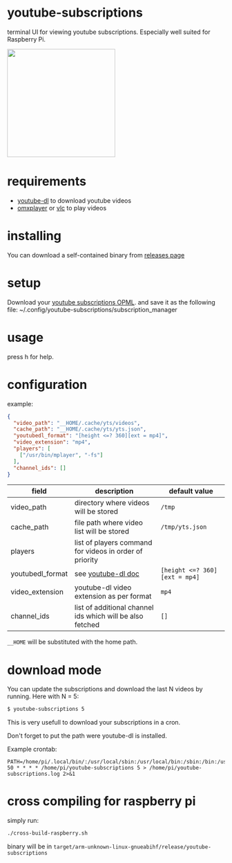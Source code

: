 # youtube-subscriptions

terminal UI for viewing youtube subscriptions.
Especially well suited for Raspberry Pi.

<a href=https://asciinema.org/a/6pXhdC6yCrAU7LrtpeUMPhMA0>
<img width=250 src="https://asciinema.org/a/6pXhdC6yCrAU7LrtpeUMPhMA0.svg"/>
</a>

# requirements

- [youtube-dl](https://ytdl-org.github.io/youtube-dl/index.html) to download youtube videos
- [omxplayer](https://www.raspberrypi.org/documentation/raspbian/applications/omxplayer.md) or [vlc](https://www.videolan.org) to play videos

# installing

You can download a self-contained binary from [releases page](https://github.com/yazgoo/youtube-subscriptions/releases)

# setup

Download your [youtube subscriptions OPML](https://www.youtube.com/subscription_manager?action_takeout=1).
and save it as the following file:
  ~/.config/youtube-subscriptions/subscription_manager

# usage

press h for help.

# configuration

example:

```json
{
  "video_path": "__HOME/.cache/yts/videos",
  "cache_path": "__HOME/.cache/yts/yts.json",
  "youtubedl_format": "[height <=? 360][ext = mp4]",
  "video_extension": "mp4",
  "players": [
    ["/usr/bin/mplayer", "-fs"]
  ],
  "channel_ids": []
}

```

| field            | description                                                                                         | default value
| ------           | -----------                                                                                         | -------------
| video_path       | directory where videos will be stored                                                               | `/tmp`
| cache_path       | file path where video list will be stored                                                           | `/tmp/yts.json`
| players          | list of players command for videos in order of priority                                             |
| youtubedl_format | see [youtube-dl doc](https://github.com/ytdl-org/youtube-dl/blob/master/README.md#format-selection) | `[height <=? 360][ext = mp4]`
| video_extension  | youtube-dl video extension as per format                                                            | `mp4`
| channel_ids      | list of additional channel ids which will be also fetched                                           | `[]`

`__HOME` will be substituted with the home path.

# download mode

You can update the subscriptions and download the last N videos by running.
Here with N = 5:

```sh
$ youtube-subscriptions 5
```

This is very usefull to download your subscriptions in a cron.

Don't forget to put the path were youtube-dl is installed.

Example crontab:

```cron
PATH=/home/pi/.local/bin/:/usr/local/sbin:/usr/local/bin:/sbin:/bin:/usr/sbin:/usr/bin
50 * * * * /home/pi/youtube-subscriptions 5 > /home/pi/youtube-subscriptions.log 2>&1
```

# cross compiling for raspberry pi

simply run:

```sh
./cross-build-raspberry.sh
```
binary will be in `target/arm-unknown-linux-gnueabihf/release/youtube-subscriptions`
